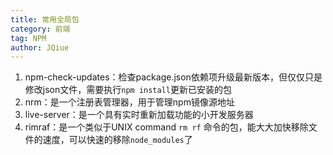 ```yaml
---
title: 常用全局包
category: 前端
tag: NPM
author: JQiue
---
```


1. npm-check-updates：检查package.json依赖项升级最新版本，但仅仅只是修改json文件，需要执行`npm install`更新已安装的包
2. nrm：是一个注册表管理器，用于管理npm镜像源地址
3. live-server：是一个具有实时重新加载功能的小开发服务器
4. rimraf：是一个类似于UNIX command `rm rf` 命令的包，能大大加快移除文件的速度，可以快速的移除`node_modules`了
